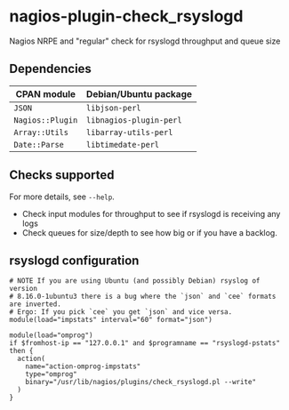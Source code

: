 # nagios-plugin-check\_rsyslogd

Nagios NRPE and "regular" check for rsyslogd throughput and queue size

## Dependencies

| CPAN module      | Debian/Ubuntu package   |
|------------------|-------------------------|
| `JSON`           | `libjson-perl`          |
| `Nagios::Plugin` | `libnagios-plugin-perl` |
| `Array::Utils`   | `libarray-utils-perl`   |
| `Date::Parse`    | `libtimedate-perl`      |

## Checks supported

For more details, see `--help`.

* Check input modules for throughput to see if rsyslogd is receiving any logs
* Check queues for size/depth to see how big or if you have a backlog.

## rsyslogd configuration

```
# NOTE If you are using Ubuntu (and possibly Debian) rsyslog of version
# 8.16.0-1ubuntu3 there is a bug where the `json` and `cee` formats are inverted.
# Ergo: If you pick `cee` you get `json` and vice versa.
module(load="impstats" interval="60" format="json")

module(load="omprog")
if $fromhost-ip == "127.0.0.1" and $programname == "rsyslogd-pstats" then {
  action(
    name="action-omprog-impstats"
    type="omprog"
    binary="/usr/lib/nagios/plugins/check_rsyslogd.pl --write"
  )
}
```
